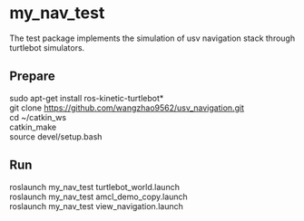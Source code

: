 # my_nav_test

The test package implements the simulation of usv navigation stack through turtlebot simulators.

## Prepare  
sudo apt-get install ros-kinetic-turtlebot*  
git clone https://github.com/wangzhao9562/usv_navigation.git  
cd ~/catkin_ws  
catkin_make  
source devel/setup.bash  

## Run    
roslaunch my_nav_test turtlebot_world.launch  
roslaunch my_nav_test amcl_demo_copy.launch  
roslaunch my_nav_test view_navigation.launch  

